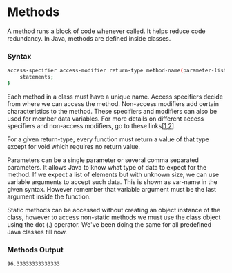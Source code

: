 # Methods

A method runs a block of code whenever called. It helps reduce code redundancy. In Java, methods are defined inside classes.

### Syntax
```bash
access-specifier access-modifier return-type method-name(parameter-list, data-type... var-name){
	statements;
}
```

Each method in a class must have a unique name. Access specifiers decide from where we can access the method. Non-access modifiers add certain characteristics to the method. These specifiers and modifiers can also be used for member data variables. For more details on different access specifiers and non-access modifiers, go to these links[[1](https://www.geeksforgeeks.org/access-modifiers-java/),[2](https://www.tutorialspoint.com/java/java_nonaccess_modifiers.htm)].

For a given return-type, every function must return a value of that type except for void which requires no return value. 

Parameters can be a single parameter or several comma separated parameters. It allows Java to know what type of data to expect for the method. If we expect a list of elements but with unknown size, we can use variable arguments to accept such data. This is shown as var-name in the given syntax. However remember that variable argument must be the last argument inside the function.

Static methods can be accessed without creating an object instance of the class, however to access non-static methods we must use the class object using the dot (.) operator. We've been doing the same for all predefined Java classes till now.

### Methods Output
```bash
96.33333333333333
```